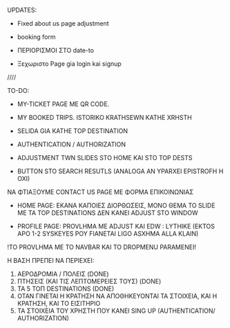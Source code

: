 UPDATES:

- Fixed about us page adjustment

- booking form

- ΠΕΡΙΟΡΙΣΜΟΙ ΣΤΟ date-to

- Ξεχωριστο Page gia login kai signup


////

TO-DO:

- MY-TICKET PAGE ME QR CODE. 
- MY BOOKED TRIPS. ISTORIKO KRATHSEWN KATHE XRHSTH
- SELIDA GIA KATHE TOP DESTINATION

- AUTHENTICATION / AUTHORIZATION

- ADJUSTMENT TWN SLIDES STO HOME KAI STO TOP DESTS
- BUTTON STO SEARCH RESUTLS (ANALOGA AN YPARXEI EPISTROFH H OXI)










ΝΑ ΦΤΙΑΞΟΥΜΕ CONTACT US PAGE ΜΕ ΦΟΡΜΑ ΕΠΙΚΟΙΝΩΝΙΑΣ 

- HOME PAGE: ΕΚΑΝΑ ΚΑΠΟΙΕΣ ΔΙΟΡΘΩΣΕΙΣ, ΜΟΝΟ ΘΕΜΑ ΤΟ SLIDE ΜΕ ΤΑ TOP DESTINATIONS ΔΕΝ ΚΑΝΕΙ ADJUST STO WINDOW

- PROFILE PAGE: PROVLHMA ME ADJUST KAI EDW  : LYTHIKE (EKTOS APO 1-2 SYSKEYES POY FIANETAI LIGO ASXHMA ALLA KLAIN)


!TO PROVLHMA ME TO NAVBAR KAI TO DROPMENU PARAMENEI!


Η ΒΑΣΗ ΠΡΕΠΕΙ ΝΑ ΠΕΡΙΕΧΕI:

1. ΑΕΡΟΔΡΟΜΙΑ / ΠΟΛΕΙΣ     (DONE)
2. ΠΤΗΣΕΙΣ (ΚΑΙ ΤΙΣ ΛΕΠΤΟΜΕΡΕΙΕΣ ΤΟΥΣ)      (DONE)
3. ΤΑ 5 ΤΟΠ DESTINATIONS        (DONE)
4. ΟΤΑΝ ΓΙΝΕΤΑΙ Η ΚΡΑΤΗΣΗ ΝΑ ΑΠΟΘΗΚΕΥΟΝΤΑΙ ΤΑ ΣΤΟΙΧΕΙΑ, ΚΑΙ Η ΚΡΑΤΗΣΗ, ΚΑΙ ΤΟ ΕΙΣΙΤΗΡΙΟ
5. ΤΑ ΣΤΟΙΧΕΙΑ ΤΟΥ ΧΡΗΣΤΗ ΠΟΥ ΚΑΝΕΙ SING UP (AUTHENTICATION/ AUTHORIZATION)
